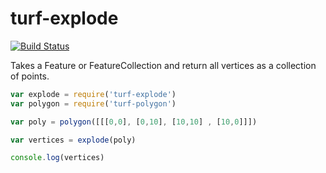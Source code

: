 turf-explode
============
[![Build Status](https://travis-ci.org/Turfjs/turf-explode.svg?branch=master)](https://travis-ci.org/Turfjs/turf-explode)

Takes a Feature or FeatureCollection and return all vertices as a collection of points.

```javascript
var explode = require('turf-explode')
var polygon = require('turf-polygon')

var poly = polygon([[[0,0], [0,10], [10,10] , [10,0]]])

var vertices = explode(poly)

console.log(vertices)
```
